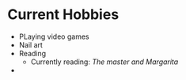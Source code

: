 Current Hobbies
=====
* PLaying video games 
* Nail art 
* Reading
    * Currently reading: _The master and Margarita_
*
